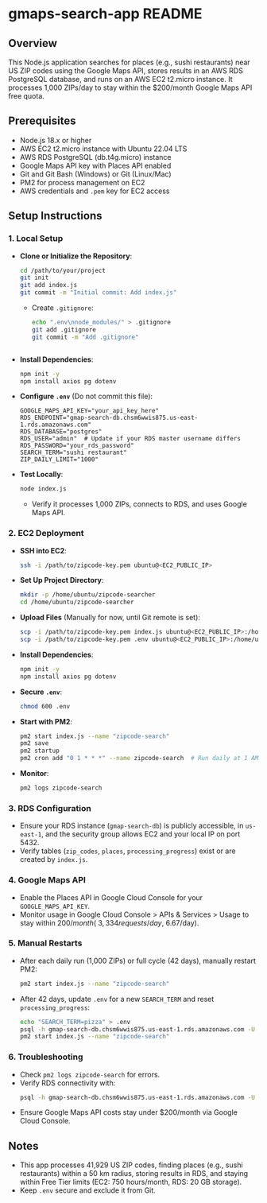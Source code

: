 # gmaps-search-app README

## Overview
This Node.js application searches for places (e.g., sushi restaurants) near US ZIP codes using the Google Maps API, stores results in an AWS RDS PostgreSQL database, and runs on an AWS EC2 t2.micro instance. It processes 1,000 ZIPs/day to stay within the $200/month Google Maps API free quota.

## Prerequisites
- Node.js 18.x or higher
- AWS EC2 t2.micro instance with Ubuntu 22.04 LTS
- AWS RDS PostgreSQL (db.t4g.micro) instance
- Google Maps API key with Places API enabled
- Git and Git Bash (Windows) or Git (Linux/Mac)
- PM2 for process management on EC2
- AWS credentials and `.pem` key for EC2 access

## Setup Instructions

### 1. Local Setup
- **Clone or Initialize the Repository**:
  ```bash
  cd /path/to/your/project
  git init
  git add index.js
  git commit -m "Initial commit: Add index.js"
  ```
  - Create `.gitignore`:
    ```bash
    echo ".env\nnode_modules/" > .gitignore
    git add .gitignore
    git commit -m "Add .gitignore"
  ```

- **Install Dependencies**:
  ```bash
  npm init -y
  npm install axios pg dotenv
  ```

- **Configure `.env`** (Do not commit this file):
  ```
  GOOGLE_MAPS_API_KEY="your_api_key_here"
  RDS_ENDPOINT="gmap-search-db.chsm6wwis875.us-east-1.rds.amazonaws.com"
  RDS_DATABASE="postgres"
  RDS_USER="admin"  # Update if your RDS master username differs
  RDS_PASSWORD="your_rds_password"
  SEARCH_TERM="sushi restaurant"
  ZIP_DAILY_LIMIT="1000"
  ```

- **Test Locally**:
  ```bash
  node index.js
  ```
  - Verify it processes 1,000 ZIPs, connects to RDS, and uses Google Maps API.

### 2. EC2 Deployment
- **SSH into EC2**:
  ```bash
  ssh -i /path/to/zipcode-key.pem ubuntu@<EC2_PUBLIC_IP>
  ```

- **Set Up Project Directory**:
  ```bash
  mkdir -p /home/ubuntu/zipcode-searcher
  cd /home/ubuntu/zipcode-searcher
  ```

- **Upload Files** (Manually for now, until Git remote is set):
  ```bash
  scp -i /path/to/zipcode-key.pem index.js ubuntu@<EC2_PUBLIC_IP>:/home/ubuntu/zipcode-searcher/
  scp -i /path/to/zipcode-key.pem .env ubuntu@<EC2_PUBLIC_IP>:/home/ubuntu/zipcode-searcher/
  ```

- **Install Dependencies**:
  ```bash
  npm init -y
  npm install axios pg dotenv
  ```

- **Secure `.env`**:
  ```bash
  chmod 600 .env
  ```

- **Start with PM2**:
  ```bash
  pm2 start index.js --name "zipcode-search"
  pm2 save
  pm2 startup
  pm2 cron add "0 1 * * *" --name zipcode-search  # Run daily at 1 AM UTC
  ```

- **Monitor**:
  ```bash
  pm2 logs zipcode-search
  ```

### 3. RDS Configuration
- Ensure your RDS instance (`gmap-search-db`) is publicly accessible, in `us-east-1`, and the security group allows EC2 and your local IP on port 5432.
- Verify tables (`zip_codes`, `places`, `processing_progress`) exist or are created by `index.js`.

### 4. Google Maps API
- Enable the Places API in Google Cloud Console for your `GOOGLE_MAPS_API_KEY`.
- Monitor usage in Google Cloud Console > APIs & Services > Usage to stay within $200/month (~3,334 requests/day, ~$6.67/day).

### 5. Manual Restarts
- After each daily run (1,000 ZIPs) or full cycle (42 days), manually restart PM2:
  ```bash
  pm2 start index.js --name "zipcode-search"
  ```
- After 42 days, update `.env` for a new `SEARCH_TERM` and reset `processing_progress`:
  ```bash
  echo "SEARCH_TERM=pizza" > .env
  psql -h gmap-search-db.chsm6wwis875.us-east-1.rds.amazonaws.com -U admin -d postgres -c "TRUNCATE TABLE processing_progress;"
  pm2 start index.js --name "zipcode-search"
  ```

### 6. Troubleshooting
- Check `pm2 logs zipcode-search` for errors.
- Verify RDS connectivity with:
  ```bash
  psql -h gmap-search-db.chsm6wwis875.us-east-1.rds.amazonaws.com -U postgres -d postgres
  ```
- Ensure Google Maps API costs stay under $200/month via Google Cloud Console.

## Notes
- This app processes 41,929 US ZIP codes, finding places (e.g., sushi restaurants) within a 50 km radius, storing results in RDS, and staying within Free Tier limits (EC2: 750 hours/month, RDS: 20 GB storage).
- Keep `.env` secure and exclude it from Git.

<!-- test comment for git push -->